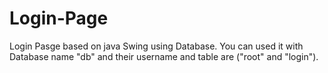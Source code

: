 # Login-Page
Login Pasge based on java Swing using Database.
You can used it with Database name "db" and their username and table are ("root" and "login").
